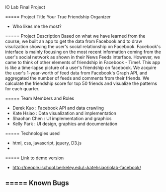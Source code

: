 IO Lab Final Project

=====
Project Title
Your True Friendship Organizer 
- Who likes me the most?

=====
Project Description
Based on what we have learned from the course, we built an app to get the data from Facebook and to draw visulization showing the user's social relationship on Facebook. Facebook's interface is mainly focusing on the most recent information coming from the user's social network as shown in their News Feeds interface. However, we came to think of other elements of friendship in Facebook - Time!. This app is like a time-lapse picture of a user's friendship on facebook. 
We acquire the user's 1-year-worth of feed data from Facebook's Graph API, and aggregated the number of feeds and comments from their friends. We calculate the friendship score for top 50 friends and visualize the patterns for each quarter.  

=====
Team Members and Roles
- Derek Kuo : Facebook API and data crawling
- Kate Hsiao : Data visualization and implementation
- Shaohan Chen : UI implementation and graphics 
- Kelly Park : UI design, graphics and documentation

=====
Technologies used
- html, css, javascript, jquery, D3.js
- 
=====
Link to demo version
- http://people.ischool.berkeley.edu/~katehsiao/iolab-facebook/

=====
Known Bugs
- 